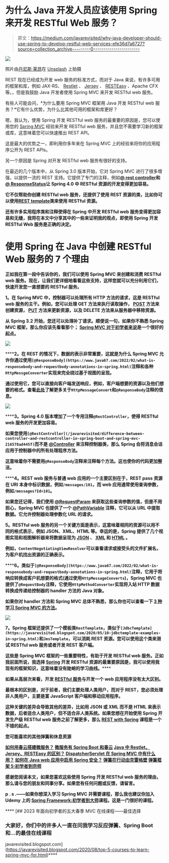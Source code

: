 # 为什么 Java 开发人员应该使用 Spring 来开发 RESTful Web 服务？

> 原文：<https://medium.com/javarevisited/why-java-developer-should-use-spring-to-develop-restful-web-services-efe36d7a6727?source=collection_archive---------0----------------------->

![](img/26e7faaf9dd529c4ee3e6bc3767f13f4.png)

照片由[丹尼斯·莱昂](https://unsplash.com/@denisseleon?utm_source=medium&utm_medium=referral)在 [Unsplash](https://unsplash.com?utm_source=medium&utm_medium=referral) 上拍摄

REST 现在已经成为开发 web 服务的标准方式，而对于 Java 来说，有许多可用的框架和库，例如 JAX-RS、 [Restlet](http://javarevisited.blogspot.sg/2016/10/restlet-helloworld-example-in-java-and-Eclipse.html) 、 [Jersey](http://javarevisited.blogspot.sg/2017/06/jersey-web-service-hello-world-example.html) 、 [RESTEasy](http://javarevisited.blogspot.sg/2017/02/difference-between-jax-rs-restlet-jersey-apache-cfx-RESTEasy.html) 、Apache CFX 等。，但是我鼓励 Java 开发者使用 Spring MVC 来开发 RESTful web 服务。

有些人可能会问，*为什么要用 Spring MVC 框架用 Java 开发 RESTful web 服务？*它有什么优势，为什么比其他可用的框架和库更好？

嗯，我认为，使用 Spring 开发 RESTful web 服务的最重要的原因是，您可以使用您的 [Spring MVC](http://javarevisited.blogspot.sg/2017/06/how-spring-mvc-framework-works-web-flow.html) 经验来开发 RESTful web 服务，并且您不需要学习新的框架或库，这意味着您可以快速推出 REST API。

这是最大的优势之一，即利用你多年来在 Spring MVC 上的经验来将你的应用程序公开为 REST APIs。

另一个原因是 Spring 对开发 RESTful web 服务有很好的支持。

在最近的几个版本中，从 Spring 3.0 版本开始，它对 Spring MVC 进行了很多增强，以提供一流的 REST 支持。它提供了专门的注释，例如[**@ rest controller**](http://javarevisited.blogspot.sg/2017/08/difference-between-restcontroller-and-controller-annotations-spring-mvc-rest.html)**和[**@ ResponseStatus**](http://javarevisited.blogspot.sg/2011/09/spring-interview-questions-answers-j2ee.html#axzz55mVSPFfH)让 Spring 4.0 中 RESTful 资源的开发变得更加容易。**

**它不仅帮助你创建 RESTful web 服务，还提供了使用 REST 资源的类，比如你可以使用[**REST template**](http://javarevisited.blogspot.sg/2017/02/how-to-consume-json-from-restful-web-services-Spring-RESTTemplate-Example.html)**类来使用 RESTful 资源。****

****还有许多实用程序类和注释使得在 Spring 中开发 RESTful web 服务变得更加容易和无缝，我将在本文中分享其中的一些来证明我的观点，即使用 Spring 开发 RESTful Web 服务是正确的决定。****

# ****使用 Spring 在 Java 中创建 RESTful Web 服务的 7 个理由****

****正如我在第一段中告诉你的，我们可以使用 Spring MVC 来创建和消费 RESTful web 服务。现在，让我们更详细地看看这些支持，这样您就可以充分利用它们，快速开发您一直想要的 RESTful 服务。****

******1。在 Spring MVC 中，控制器可以处理所有 HTTP 方法的请求，这是 RESTful web 服务的主干。例如，您可以处理 GET 方法来执行读取操作， [POST](http://javarevisited.blogspot.sg/2016/10/difference-between-put-and-post-in-restful-web-service.html) 方法来创建资源， [PUT](http://www.java67.com/2016/09/when-to-use-put-or-post-in-restful-web-services.html) 方法来更新资源，以及 DELETE 方法来从服务器中移除资源。******

****从 Spring 3.2 开始，您还可以处理补丁请求。顺便说一句，如果你不熟悉 Spring MVC 框架，那么你应该先看看那个； [Spring MVC 对于初学者来说](https://click.linksynergy.com/fs-bin/click?id=JVFxdTr9V80&subid=0&offerid=562016.1&type=10&tmpid=14538&RD_PARM1=https%3A%2F%2Fwww.udemy.com%2Fspring-mvc-tutorial-for-beginners-step-by-step%2F)是一个很好的起点。****

****[![](img/48d632d16404179652d4e88bf611615f.png)](https://click.linksynergy.com/fs-bin/click?id=JVFxdTr9V80&subid=0&offerid=562016.1&type=10&tmpid=14538&RD_PARM1=https%3A%2F%2Fwww.udemy.com%2Fspring-mvc-tutorial-for-beginners-step-by-step%2F)****

******2。**在 REST 的情况下，数据的表示非常重要，这就是为什么 Spring MVC 允许你通过使用`[@ResponseBody](https://www.java67.com/2022/02/what-is-responsebody-and-requestbody-annotations-in-spring.html)`注释和各种`HttpMessgeConverter`实现来完全绕过基于视图的呈现。****

****通过使用它，您可以直接向客户端发送响应，例如，客户端想要的资源以及他们想要的格式。查看[此处](http://courses.baeldung.com/p/rest-with-spring-the-certification-class?affcode=22136_bkwjs9xa)了解更多关于`HttpMessageConvert`和`@ResponseBody`注释的信息。****

****[![](img/351145a0807632ea85ae89f69d8ecad0.png)](http://courses.baeldung.com/p/rest-with-spring-the-certification-class?affcode=22136_bkwjs9xa)****

******3。**Spring 4.0 版本增加了一个专用注释`@RestController`，使得 RESTful web 服务的开发更加容易。****

****如果您使用`[@RestController](/javarevisited/difference-between-controller-and-restcontroller-in-spring-boot-and-spring-mvc-216578ad445f)`而不是 [@Controller](http://javarevisited.blogspot.sg/2017/08/difference-between-restcontroller-and-controller-annotations-spring-mvc-rest.html) 来注释控制器类，那么 Spring 会将消息会话应用于控制器中的所有处理程序方法。****

****这意味着你不需要用`@ResponseBody`注释来注释每个方法。这也使你的代码更加整洁。****

******4。**REST web 服务与普通 web 应用的一个主要区别在于，REST pass 资源在 URI 本身中标识数据，例如`/messages/101`，而 web 应用通常使用查询参数，例如`/messages?Id=101`。****

****如果您还记得，我们使用 [@RequestParam](http://javarevisited.blogspot.sg/2017/10/differences-between-requestparam-and-pathvariable-annotations-spring-mvc.html) 来获取这些查询参数的值，但是不用担心，Spring MVC 也提供了一个 [@PathVariable](http://javarevisited.blogspot.sg/2017/10/differences-between-requestparam-and-pathvariable-annotations-spring-mvc.html) 注释，它可以从 URL 中提取数据。它允许控制器处理参数化 URL 的请求。****

******5。RESTful web 服务的另一个关键方面是表示，这意味着相同的资源可以用不同的格式表示，例如 JSON、XML、HTML 等。幸运的是，Spring 提供了几个视图实现和视图解析器来将数据呈现为 [JSON](http://www.java67.com/2016/10/3-ways-to-convert-string-to-json-object-in-java.html#.WkOmLRqktTU.linkedin) 、 [XML](http://javarevisited.blogspot.sg/2015/07/how-to-read-xml-file-as-string-in-java-example.html#axzz55mVSPFfH) 和 [HTML](http://javarevisited.blogspot.sg/2014/09/how-to-parse-html-file-in-java-jsoup-example.html) 。******

****例如，`ContentNegotiatingViewResolver`可以查看请求或接受头的文件扩展名，为客户机找出资源的正确表示。****

******6。**类似于`[@ResponseBody](https://www.java67.com/2022/02/what-is-responsebody-and-requestbody-annotations-in-spring.html)`注释，它用于将响应转换成客户机想要的格式(通过使用`HttpMessageConverts`)，Spring MVC 也提供了`@RequestBody`注释，它使用`HttpMethodConverter`实现将入站 HTTP 数据转换成传递给控制器的 handler 方法的 Java 对象。****

****如果你对 handler 方法和 Spring MVC 总体不熟悉，那么你也可以查看一下 [3 种学习 Spring MVC 的方法](http://javarevisited.blogspot.sg/2018/01/how-to-learn-spring-core-spring-mvc-boot-security-framework.html)。****

****[![](img/67fb762309845da654f885784cdf375b.png)](https://click.linksynergy.com/fs-bin/click?id=JVFxdTr9V80&subid=0&offerid=562016.1&type=10&tmpid=14538&RD_PARM1=https%3A%2F%2Fwww.udemy.com%2Fspring-mvc-tutorial-for-beginners-step-by-step%2F)****

****7。**Spring 框架还提供了一个模板类`RestTemplate`，类似于`[JdbcTemplate](https://javarevisited.blogspot.com/2020/05/10-jdbctemplate-examples-in-spring.html)`和`JmsTemplate`，可以消耗 REST 资源。您可以使用这个类来测试 RESTful web 服务或者开发 REST 客户端。******

******这些是 Spring MVC 框架的一些**重要特性，有助于开发 RESTful web 服务。正如我前面所说，我选择 [Spring](/javarevisited/10-best-spring-framework-books-for-java-developers-360284c37036) 开发 RESTful 资源的最重要原因是，我可以使用我现有的框架知识，这意味着没有陡峭的学习曲线。********

****如果从高层次来看，开发 [RESTful 服务](/javarevisited/top-5-books-and-courses-to-learn-restful-web-services-in-java-using-spring-mvc-and-spring-boot-79ec4b351d12)与开发一个 web 应用程序没有太大区别。****

****最根本的区别是，对于前者，我们主要处理人类用户，而对于 REST，您必须处理非人类用户，主要是富 JavaScript 客户端和移动应用程序。****

****这种关键的差异会导致其他的差异，比如用 JSON 或 XML 而不是 HTML 来表示数据，后者适合人类用户，但不适合非人类系统。如果您想在开始使用 Spring 开发生产级 RESTful web 服务之前了解更多，那么 [**REST with Spring**](http://courses.baeldung.com/p/rest-with-spring-the-certification-class?affcode=22136_bkwjs9xa) 课程是一个不错的起点。****

****您可能喜欢的其他**弹簧**和**休息资源******

****[如何用春云搭建微服务？](https://click.linksynergy.com/fs-bin/click?id=JVFxdTr9V80&subid=0&offerid=323058.1&type=10&tmpid=14538&RD_PARM1=https%3A%2F%2Fwww.udemy.com%2Fmicroservices-with-spring-cloud%2F)
[微服务有 Spring Boot 和春云](https://click.linksynergy.com/fs-bin/click?id=JVFxdTr9V80&subid=0&offerid=323058.1&type=10&tmpid=14538&RD_PARM1=https%3A%2F%2Fwww.udemy.com%2Fexploring-spring-boot-and-spring-cloud-microservices%2F)
[Java 中 Restlet、Jersey、RESTEasy 的区别？](http://javarevisited.blogspot.sg/2017/02/difference-between-jax-rs-restlet-jersey-apache-cfx-RESTEasy.html)
[DispatcherServlet 在 Spring MVC 中有什么用？](http://www.java67.com/2017/06/what-is-use-of-dispatcherservlet-in-spring-mvc.html)
[如何在 Java web 应用中启用 Spring 安全？](http://javarevisited.blogspot.sg/2017/05/how-to-enable-spring-security-in-java-web-application.html)
[弹簧在行动由克雷格壁](http://aax-us-east.amazon-adsystem.com/x/c/QiZVriYHFuciDCpQUIuQj8sAAAFhQeGL5QEAAAFKAVVDQvE/https://assoc-redirect.amazon.com/g/r/https://www.amazon.com/Spring-Action-Covers-4/dp/161729120X/ref=as_at?creativeASIN=161729120X&linkCode=w61&imprToken=7fwWaemDeV0uveAVwqurZw&slotNum=0&tag=javamysqlanta-20)
[弹簧框架 5:初学者到宗师](https://click.linksynergy.com/fs-bin/click?id=JVFxdTr9V80&subid=0&offerid=323058.1&type=10&tmpid=14538&RD_PARM1=https%3A%2F%2Fwww.udemy.com%2Fspring-framework-5-beginner-to-guru%2F)****

****感谢您阅读本文，如果您喜欢这些使用 Spring 开发 RESTful web 服务的理由，那么请与您的朋友和同事分享。如果您有任何问题或反馈，请留言。****

******p . s .**——如果你想深入学习 Spring MVC 并需要课程，那么我也建议你加入 Udemy 上的 [Spring Framework:初学者到大师](https://click.linksynergy.com/fs-bin/click?id=JVFxdTr9V80&subid=0&offerid=323058.1&type=10&tmpid=14538&RD_PARM1=https%3A%2F%2Fwww.udemy.com%2Fspring-framework-5-beginner-to-guru%2F)课程。这是一门很好的课程。****

****[](https://javarevisited.blogspot.com/2020/08/top-5-courses-to-learn-spring-mvc-for.html) [## 2023 年面向初学者的五大春季 MVC 在线课程——最佳选择

### 大家好，你们中的许多人一直在问我学习反应弹簧、Spring Boot 和…的最佳在线课程

javarevisited.blogspot.com](https://javarevisited.blogspot.com/2020/08/top-5-courses-to-learn-spring-mvc-for.html)****